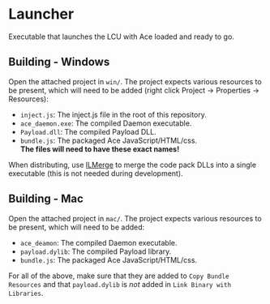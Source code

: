# Launcher

Executable that launches the LCU with Ace loaded and ready to go.

## Building - Windows
Open the attached project in `win/`. The project expects various resources to be present, which will need to be added (right click Project -> Properties -> Resources):
- `inject.js`: The inject.js file in the root of this repository.
- `ace_daemon.exe`: The compiled Daemon executable.
- `Payload.dll`: The compiled Payload DLL.
- `bundle.js`: The packaged Ace JavaScript/HTML/css.  
**The files will need to have these exact names!**

When distributing, use [ILMerge](https://www.microsoft.com/en-us/download/details.aspx?id=17630) to merge the code pack DLLs into a single executable (this is not needed during development).

## Building - Mac
Open the attached project in `mac/`. The project expects various resources to be present, which will need to be added:
- `ace_deamon`: The compiled Daemon executable.
- `payload.dylib`: The compiled Payload library.
- `bundle.js`: The packaged Ace JavaScript/HTML/css.

For all of the above, make sure that they are added to `Copy Bundle Resources` and that `payload.dylib` is _not_ added in `Link Binary with Libraries`.
